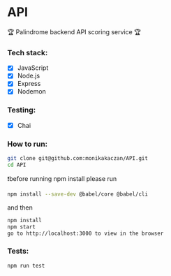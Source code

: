 # API

🏆 Palindrome backend API scoring service 🏆

### Tech stack: 
- [x] JavaScript
- [x] Node.js
- [x] Express
- [x] Nodemon

### Testing: 
- [x] Chai

### How to run: 

```bash
git clone git@github.com:monikakaczan/API.git
cd API
```
❗️before running npm install please run 
```bash
npm install --save-dev @babel/core @babel/cli
```
and then 
```bash
npm install
npm start
go to http://localhost:3000 to view in the browser
```

### Tests:  

```bash
npm run test
```

